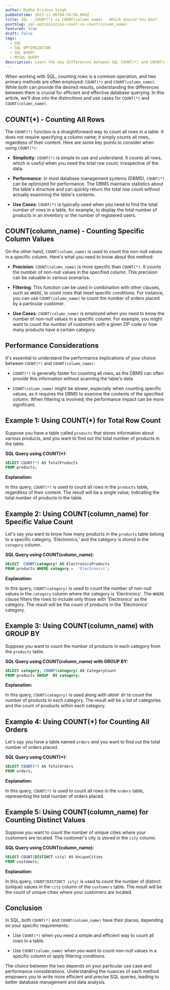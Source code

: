 ```yaml
---
author: Radhe Krishna Singh
pubDatetime: 2023-11-06T04:59:04.866Z
title: SQL - COUNT(*) vs COUNT(column_name) - Which Should You Use?
postSlug: sql-optimization-count-vs-count(column_name)
featured: true
draft: false
tags:
  - SQL
  - SQL OPTIMIZATION
  - SQL QUERY
  - MYSQL QUERY
description: Learn the key differences between SQL COUNT(*) and COUNT(column_name) functions. Discover when to use each for precise counting or total row counts in your database queries
---
```


When working with SQL, counting rows is a common operation, and two primary methods are often employed: `COUNT(*)` and `COUNT(column_name)`. While both can provide the desired results, understanding the differences between them is crucial for efficient and effective database querying. In this article, we'll dive into the distinctions and use cases for `COUNT(*)` and `COUNT(column_name)`.

## COUNT(\*) - Counting All Rows

The `COUNT(*)` function is a straightforward way to count all rows in a table. It does not require specifying a column name; it simply counts all rows, regardless of their content. Here are some key points to consider when using `COUNT(*)`:

- **Simplicity**: `COUNT(*)` is simple to use and understand. It counts all rows, which is useful when you need the total row count, irrespective of the data.

- **Performance**: In most database management systems (DBMS), `COUNT(*)` can be optimized for performance. The DBMS maintains statistics about the table's structure and can quickly return the total row count without actually examining the table's contents.

- **Use Cases**: `COUNT(*)` is typically used when you need to find the total number of rows in a table, for example, to display the total number of products in an inventory or the number of registered users.

## COUNT(column_name) - Counting Specific Column Values

On the other hand, `COUNT(column_name)` is used to count the non-null values in a specific column. Here's what you need to know about this method:

- **Precision**: `COUNT(column_name)` is more specific than `COUNT(*)`. It counts the number of non-null values in the specified column. This precision can be valuable in various scenarios.

- **Filtering**: This function can be used in combination with other clauses, such as `WHERE`, to count rows that meet specific conditions. For instance, you can use `COUNT(column_name)` to count the number of orders placed by a particular customer.

- **Use Cases**: `COUNT(column_name)` is employed when you need to know the number of non-null values in a specific column. For example, you might want to count the number of customers with a given ZIP code or how many products have a certain category.

## Performance Considerations

It's essential to understand the performance implications of your choice between `COUNT(*)` and `COUNT(column_name)`:

- `COUNT(*)` is generally faster for counting all rows, as the DBMS can often provide this information without scanning the table's data.

- `COUNT(column_name)` might be slower, especially when counting specific values, as it requires the DBMS to examine the contents of the specified column. When filtering is involved, the performance impact can be more significant.

## Example 1: Using COUNT(\*) for Total Row Count

Suppose you have a table called `products` that stores information about various products, and you want to find out the total number of products in the table.

**SQL Query using COUNT(\*):**

```sql
SELECT COUNT(*) AS TotalProducts
FROM products;
```

**Explanation:**

In this query, `COUNT(*)` is used to count all rows in the `products` table, regardless of their content. The result will be a single value, indicating the total number of products in the table.

## Example 2: Using COUNT(column_name) for Specific Value Count

Let's say you want to know how many products in the `products` table belong to a specific category, 'Electronics,' and the category is stored in the `category` column.

**SQL Query using COUNT(column_name):**

```sql
SELECT  COUNT(category) AS ElectronicsProducts
FROM products WHERE category =  'Electronics';
```

**Explanation:**

In this query, `COUNT(category)` is used to count the number of non-null values in the `category` column where the category is 'Electronics'. The `WHERE` clause filters the rows to include only those with 'Electronics' as the category. The result will be the count of products in the 'Electronics' category.

## Example 3: Using COUNT(column_name) with GROUP BY

Suppose you want to count the number of products in each category from the `products` table.

**SQL Query using COUNT(column_name) with GROUP BY:**

```sql
SELECT category, COUNT(category) AS CategoryCount
FROM products GROUP  BY category;
```

**Explanation:**

In this query, `COUNT(category)` is used along with `GROUP BY` to count the number of products in each category. The result will be a list of categories and the count of products within each category.

## Example 4: Using COUNT(\*) for Counting All Orders

Let's say you have a table named `orders` and you want to find out the total number of orders placed.

**SQL Query using COUNT(\*):**

```sql
SELECT COUNT(*) AS TotalOrders
FROM orders;
```

**Explanation:**

In this query, `COUNT(*)` is used to count all rows in the `orders` table, representing the total number of orders placed.

## Example 5: Using COUNT(column_name) for Counting Distinct Values

Suppose you want to count the number of unique cities where your customers are located. The customer's city is stored in the `city` column.

**SQL Query using COUNT(column_name):**

```sql
SELECT COUNT(DISTINCT city) AS UniqueCities
FROM customers;
```

**Explanation:**

In this query, `COUNT(DISTINCT city)` is used to count the number of distinct (unique) values in the `city` column of the `customers` table. The result will be the count of unique cities where your customers are located.

## Conclusion

In SQL, both `COUNT(*)` and `COUNT(column_name)` have their places, depending on your specific requirements:

- Use `COUNT(*)` when you need a simple and efficient way to count all rows in a table.

- Use `COUNT(column_name)` when you want to count non-null values in a specific column or apply filtering conditions.

The choice between the two depends on your particular use case and performance considerations. Understanding the nuances of each method empowers you to write more efficient and precise SQL queries, leading to better database management and data analysis.
